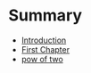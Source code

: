 # Summary

* [Introduction](README.md)
* [First Chapter](chapter1.md)
* [pow of two](pow-of-two.md)

